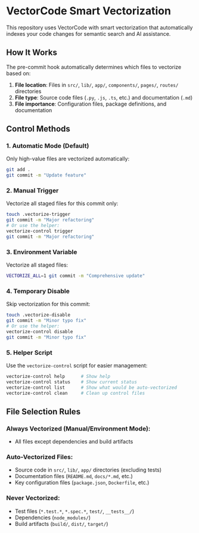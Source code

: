 # VectorCode Smart Vectorization

This repository uses VectorCode with smart vectorization that automatically indexes your code changes for semantic search and AI assistance.

## How It Works

The pre-commit hook automatically determines which files to vectorize based on:

1. **File location**: Files in `src/`, `lib/`, `app/`, `components/`, `pages/`, `routes/` directories
2. **File type**: Source code files (`.py`, `.js`, `.ts`, etc.) and documentation (`.md`)
3. **File importance**: Configuration files, package definitions, and documentation

## Control Methods

### 1. Automatic Mode (Default)
Only high-value files are vectorized automatically:
```bash
git add .
git commit -m "Update feature"
```

### 2. Manual Trigger
Vectorize all staged files for this commit only:
```bash
touch .vectorize-trigger
git commit -m "Major refactoring"
# Or use the helper:
vectorize-control trigger
git commit -m "Major refactoring"
```

### 3. Environment Variable
Vectorize all staged files:
```bash
VECTORIZE_ALL=1 git commit -m "Comprehensive update"
```

### 4. Temporary Disable
Skip vectorization for this commit:
```bash
touch .vectorize-disable
git commit -m "Minor typo fix"
# Or use the helper:
vectorize-control disable
git commit -m "Minor typo fix"
```

### 5. Helper Script
Use the `vectorize-control` script for easier management:
```bash
vectorize-control help      # Show help
vectorize-control status    # Show current status
vectorize-control list      # Show what would be auto-vectorized
vectorize-control clean     # Clean up control files
```

## File Selection Rules

### Always Vectorized (Manual/Environment Mode):
- All files except dependencies and build artifacts

### Auto-Vectorized Files:
- Source code in `src/`, `lib/`, `app/` directories (excluding tests)
- Documentation files (`README.md`, `docs/*.md`, etc.)
- Key configuration files (`package.json`, `Dockerfile`, etc.)

### Never Vectorized:
- Test files (`*.test.*`, `*.spec.*`, `test/`, `__tests__/`)
- Dependencies (`node_modules/`)
- Build artifacts (`build/`, `dist/`, `target/`)